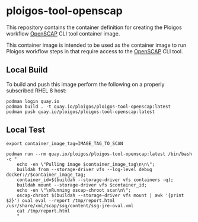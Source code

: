 # ploigos-tool-openscap

This repository contains the container definition for creating the Ploigos workflow
[OpenSCAP](https://www.open-scap.org/tools/openscap-base/) CLI tool container image.

This container image is intended to be used as the container image to run Ploigos workflow steps
in that require access to the [OpenSCAP](https://www.open-scap.org/tools/openscap-base/) CLI tool.

## Local Build

To build and push this image perform the following on a properly subscribed RHEL 8 host:
```
podman login quay.io
podman build . -t quay.io/ploigos/ploigos-tool-openscap:latest
podman push quay.io/ploigos/ploigos-tool-openscap:latest
```

## Local Test

```
export container_image_tag=IMAGE_TAG_TO_SCAN

podman run --rm quay.io/ploigos/ploigos-tool-openscap:latest /bin/bash -c "
    echo -en \"Pulling image $container_image_tag\n\n\";
    buildah from --storage-driver vfs --log-level debug docker://$container_image_tag;
    container_id=$(buildah --storage-driver vfs containers -q);
    buildah mount --storage-driver vfs $container_id;
    echo -en \"\nRunning oscap-chroot scan\n\";
    oscap-chroot $(buildah --storage-driver vfs mount | awk '{print $2}') oval eval --report /tmp/report.html /usr/share/xml/scap/ssg/content/ssg-jre-oval.xml
    cat /tmp/report.html
    "
```
